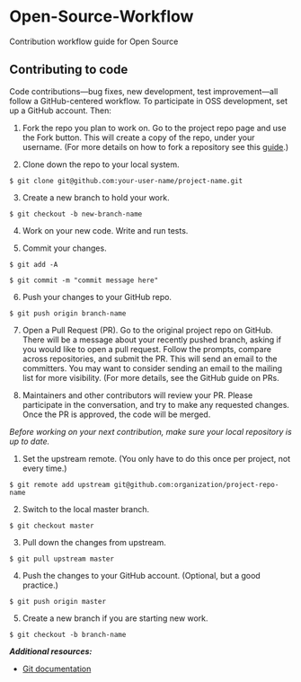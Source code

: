 # Open-Source-Workflow
Contribution workflow guide for Open Source

## Contributing to code

Code contributions—bug fixes, new development, test improvement—all follow a GitHub-centered workflow. To participate in OSS development, set up a GitHub account. Then:

1. Fork the repo you plan to work on. Go to the project repo page and use the Fork button. This will create a copy of the repo, under your username. (For more details on how to fork a repository see this [guide](https://docs.github.com/en/get-started/quickstart/fork-a-repo).)

2. Clone down the repo to your local system.

`$ git clone git@github.com:your-user-name/project-name.git`

3. Create a new branch to hold your work.

`$ git checkout -b new-branch-name`

4. Work on your new code. Write and run tests.

5. Commit your changes.

`$ git add -A`

`$ git commit -m "commit message here"`

6. Push your changes to your GitHub repo.

`$ git push origin branch-name`

7. Open a Pull Request (PR). Go to the original project repo on GitHub. There will be a message about your recently pushed branch, asking if you would like to open a pull request. Follow the prompts, compare across repositories, and submit the PR. This will send an email to the committers. You may want to consider sending an email to the mailing list for more visibility. (For more details, see the GitHub guide on PRs.

8. Maintainers and other contributors will review your PR. Please participate in the conversation, and try to make any requested changes. Once the PR is approved, the code will be merged.

*Before working on your next contribution, make sure your local repository is up to date.*

1. Set the upstream remote. (You only have to do this once per project, not every time.)

`$ git remote add upstream git@github.com:organization/project-repo-name`

2. Switch to the local master branch.

`$ git checkout master`

3. Pull down the changes from upstream.

`$ git pull upstream master`

4. Push the changes to your GitHub account. (Optional, but a good practice.)

`$ git push origin master`

5. Create a new branch if you are starting new work.

`$ git checkout -b branch-name`

***Additional resources:***
- [Git documentation](https://git-scm.com/documentation)
